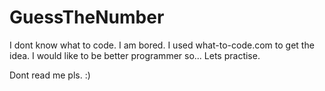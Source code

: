 # GuessTheNumber
I dont know what to code. I am bored. I used what-to-code.com to get the idea. I would like to be better programmer so... Lets practise. 


Dont read me pls. :) 
